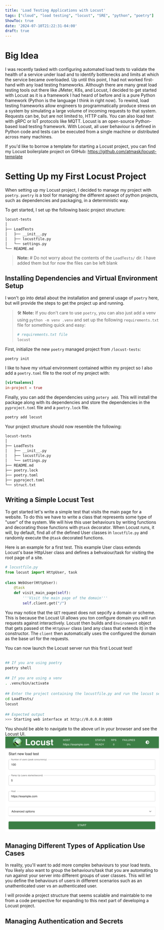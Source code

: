 ```yaml
---
title: 'Load Testing Applications with Locust'
tags: ["cloud", "load testing", "locust", "SRE", "python", "poetry"]
ShowToc: true
date: '2024-07-10T21:22:31-04:00'
draft: true
---
```

# Big Idea

I was recently tasked with configuring automated load tests to validate the health of a service under load and to identify bottlenecks and limits at which the service became overloaded. Up until this point, I had not worked first-hand with any load testing frameworks. Although there are many great load testing tools out there like JMeter, K6s, and Locust, I decided to get started with Locust as it is a framework I had heard of before and is a pure Python framework (Python is the language I think in right now). To rewind, load testing frameworks allow engineers to programmatically produce stress on a system by simulating a large volume of incoming requests to that system. Requests can be, but are not limited to, HTTP calls. You can also load test with gRPC or IoT protocols like MQTT. Locust is an open-source Python-based load testing framework. With Locust, all user behaviour is defined in Python code and tests can be executed from a single machine or distributed across many machines.

If you'd like to borrow a template for starting a Locust project, you can find my Locust boilerplate project on GitHub: https://github.com/atmask/locust-template

# Setting Up my First Locust Project

When setting up my Locust project, I decided to manage my project with `poetry`. `poetry` is a tool for managing the different apsect of python projects, such as dependencies and packaging, in a deterministic way.

To get started, I set up the following basic project structure:
```plaintext
locust-tests
│
├── LoadTests
│   ├── __init__.py
│   ├── locustfile.py
│   └── settings.py
└── README.md
```
> **Note:** # Do not worry about the contents of the `LoadTests/` dir. I have added them but for now the files can be left blank

## Installing Dependencies and Virtual Environment Setup

I won't go into detail about the installation and general usage of `poetry` here, but will provide the steps to get the project up and running. 

> 🛠️ **Note:** If you don't care to use `poetry`, you can also just add a venv using `python -m venv .venv` and set up the following `requirements.txt` file for something quick and easy:
>  ```bash
>  # requirements.txt file
>  locust
>  ```

First, initialize the new `poetry` managed project from `/locust-tests`:
```bash
poetry init
```

I like to have my virtual environment contained within my project so I also add a `poetry.toml` file to the root of my project with:
```toml
[virtualenvs]
in-project = true
```

Finally, you can add the dependencies using `potery add`. This will install the package along with its dependencies and store the dependencies in the `pyproject.toml` file and a `poetry.lock` file.
```bash
poetry add locust
```

Your project structure should now resemble the following:

```plaintext
locust-tests
│
├── LoadTests
│   ├── __init__.py
│   ├── locustfile.py
│   └── settings.py
├── README.md
├── poetry.lock
├── poetry.toml
├── pyproject.toml
└── struct.txt
```

## Writing a Simple Locust Test

To get started let's write a simple test that visits the main page for a website. To do this we have to write a class that represents  some type of "user" of the system. We will hive this user behaviours by writing functions and decorating those functions with `@task` decorator. When Locust runs, it will, by default, find all of the defined User classes in `locutfile.py` and randomly execute the `@task` decorated functions.

Here is an example for a first test. This example User class extends Locust's base HttpUser class and defines a behvaiour/task for visiting the root page of a site.

```python
# locustfile.py
from locust import HttpUser, task

class WebUser(HttpUser):
    @task
    def visit_main_page(self):
        '''Visit the main page of the domain'''
        self.client.get("/")
```

You may notice that the `GET` request does not sepcify a domain or scheme. This is because the Locust UI allows you ton configure domain you will run requests against interactively. Locust then builds and `Environment` object that gets passed ot the `HttpUser` class (and any class that extends it) in the constructor. The `client` then automatically uses the configured the domain as the base url for the requests.

You can now launch the Locust server run this first Locust test!
```bash

## If you are using poetry
poetry shell

## If you are using a venv
. .venv/bin/activate

## Enter the project containing the locustfile.py and run the locust server
cd LoadTests/
locust

## Expected output
>>> Starting web interface at http://0.0.0.0:8089
```

You should be able to navigate to the above url in your browser and see the Locust UI.
![Locust Dashboard](images/locust-dashboard.png) 


## Managing Different Types of Application Use Cases

In reality, you'll want to add more complex behaviours to your load tests. You likely also want to group the behaviours/task that you are automating to run against your server into different groups of user classes. This will let you define the behaviours of users in different scenarios such as an unathenticated user vs an authenticated user.

I will provide a project structure that seems scalable and maintable to me from a code perspective for expanding to this next part of developing a Locust project.



## Managing Authentication and Secrets

